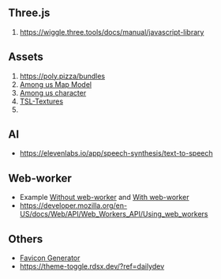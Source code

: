 
## Three.js

1. https://wiggle.three.tools/docs/manual/javascript-library

## Assets

1. https://poly.pizza/bundles
2. [Among us Map Model](https://skfb.ly/6VvPu)
3. [Among us character ](https://skfb.ly/6UMTn)
4. [TSL-Textures](https://github.com/boytchev/tsl-textures)
5. 

## AI

- https://elevenlabs.io/app/speech-synthesis/text-to-speech

## Web-worker

- Example [Without web-worker](https://codepen.io/thoreact/pen/rqWJVE) and [With web-worker](https://codepen.io/thoreact/pen/rqWJVE)
- https://developer.mozilla.org/en-US/docs/Web/API/Web_Workers_API/Using_web_workers

## Others

- [Favicon Generator](https://favicon.io/favicon-converter/)
- https://theme-toggle.rdsx.dev/?ref=dailydev

